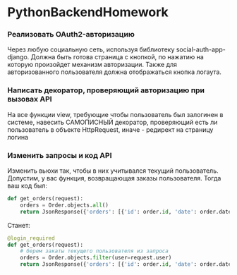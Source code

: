 # PythonBackendHomework

### Реализовать OAuth2-авторизацию
Через любую социальную сеть, используя библиотеку social-auth-app-django. Должна быть готова страница с кнопкой, по нажатию на которую произойдет механизм авторизации. Также для авторизованного пользователя должна отображаться кнопка логаута.

### Написать декоратор, проверяющий авторизацию при вызовах API
На все функции view, требующие чтобы пользователь был залогинен в системе, навесить САМОПИСНЫЙ декоратор, проверяющий есть ли пользователь в объекте HttpRequest, иначе - редирект на страницу логина

### Изменить запросы и код API

Изменить вьюхи так, чтобы в них учитывался текущий пользователь.
Допустим, у вас функция, возвращающая заказы пользователя. Тогда ваш код был:

```python
def get_orders(request):
	orders = Order.objects.all()
	return JsonResponse({'orders': [{'id': order.id, 'date': order.date} for order in orders]})
```

Станет:

```python
@login_required
def get_orders(request):
	# берем закаты текущего пользователя из запроса
	orders = Order.objects.filter(user=request.user)
	return JsonResponse({'orders': [{'id': order.id, 'date': order.date} for order in orders]})
```